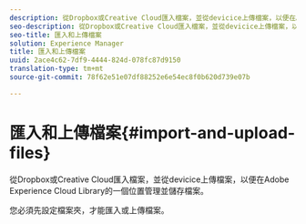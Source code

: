 ```yaml
---
description: 從Dropbox或Creative Cloud匯入檔案，並從devicice上傳檔案，以便在Adobe Experience Cloud Library的一個位置管理並儲存檔案。
seo-description: 從Dropbox或Creative Cloud匯入檔案，並從devicice上傳檔案，以便在Adobe Experience Cloud Library的一個位置管理並儲存檔案。
seo-title: 匯入和上傳檔案
solution: Experience Manager
title: 匯入和上傳檔案
uuid: 2ace4c62-7df9-4444-824d-078fc87d9150
translation-type: tm+mt
source-git-commit: 78f62e51e07df88252e6e54ec8f0b620d739e07b

---
```



# 匯入和上傳檔案{#import-and-upload-files}

從Dropbox或Creative Cloud匯入檔案，並從devicice上傳檔案，以便在Adobe Experience Cloud Library的一個位置管理並儲存檔案。

您必須先設定檔案夾，才能匯入或上傳檔案。
